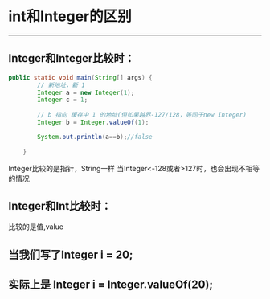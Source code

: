 # int和Integer的区别
---
## Integer和Integer比较时：
```java
public static void main(String[] args) {
        // 新地址，新 1
        Integer a = new Integer(1);
        Integer c = 1;
        
        // b 指向 缓存中 1 的地址(但如果越界-127/128，等同于new Integer)
        Integer b = Integer.valueOf(1);

        System.out.println(a==b);//false
        
    }
```
Integer比较的是指针，String一样
当Integer<-128或者>127时，也会出现不相等的情况

## Integer和Int比较时：
比较的是值,value

## 当我们写了Integer i = 20;
## 实际上是 Integer i = Integer.valueOf(20);

